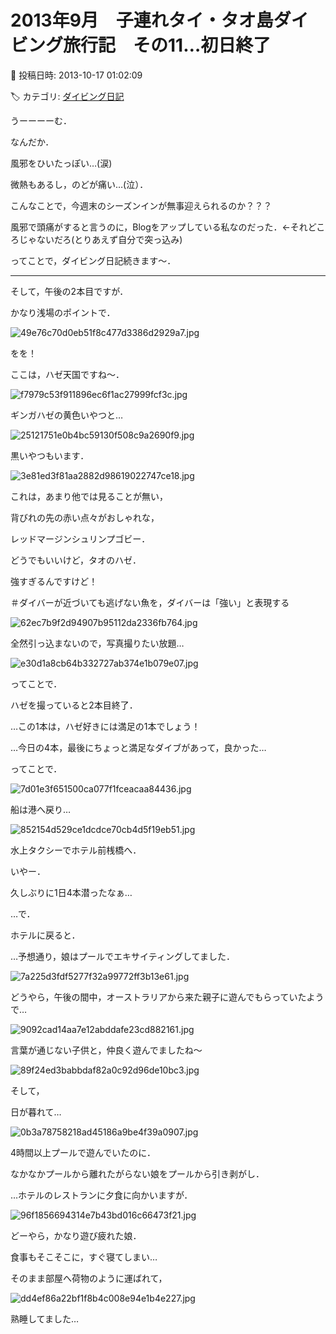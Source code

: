 # 2013年9月　子連れタイ・タオ島ダイビング旅行記　その11…初日終了

📅 投稿日時: 2013-10-17 01:02:09

🏷️ カテゴリ: [ダイビング日記](ce3a7a8d424d112fce83ee85c81a0e344.md)

うーーーーむ．


なんだか．


風邪をひいたっぽい…(涙)


微熱もあるし，のどが痛い…(泣）．


こんなことで，今週末のシーズンインが無事迎えられるのか？？？





風邪で頭痛がすると言うのに，Blogをアップしている私なのだった．←それどころじゃないだろ(とりあえず自分で突っ込み)





ってことで，ダイビング日記続きます～．


---


そして，午後の2本目ですが．


かなり浅場のポイントで．




![49e76c70d0eb51f8c477d3386d2929a7.jpg](images/49e76c70d0eb51f8c477d3386d2929a7.jpg)




をを！


ここは，ハゼ天国ですね～．




![f7979c53f911896ec6f1ac27999fcf3c.jpg](images/f7979c53f911896ec6f1ac27999fcf3c.jpg)




ギンガハゼの黄色いやつと…




![25121751e0b4bc59130f508c9a2690f9.jpg](images/25121751e0b4bc59130f508c9a2690f9.jpg)




黒いやつもいます．




![3e81ed3f81aa2882d98619022747ce18.jpg](images/3e81ed3f81aa2882d98619022747ce18.jpg)




これは，あまり他では見ることが無い，


背びれの先の赤い点々がおしゃれな，


レッドマージンシュリンプゴビー．





どうでもいいけど，タオのハゼ．


強すぎるんですけど！


＃ダイバーが近づいても逃げない魚を，ダイバーは「強い」と表現する




![62ec7b9f2d94907b95112da2336fb764.jpg](images/62ec7b9f2d94907b95112da2336fb764.jpg)




全然引っ込まないので，写真撮りたい放題…




![e30d1a8cb64b332727ab374e1b079e07.jpg](images/e30d1a8cb64b332727ab374e1b079e07.jpg)




ってことで．


ハゼを撮っていると2本目終了．





…この1本は，ハゼ好きには満足の1本でしょう！


…今日の4本，最後にちょっと満足なダイブがあって，良かった…





ってことで．




![7d01e3f651500ca077f1fceacaa84436.jpg](images/7d01e3f651500ca077f1fceacaa84436.jpg)




船は港へ戻り…




![852154d529ce1dcdce70cb4d5f19eb51.jpg](images/852154d529ce1dcdce70cb4d5f19eb51.jpg)




水上タクシーでホテル前桟橋へ．





いやー．


久しぶりに1日4本潜ったなぁ…





…で．


ホテルに戻ると．


…予想通り，娘はプールでエキサイティングしてました．




![7a225d3fdf5277f32a99772ff3b13e61.jpg](images/7a225d3fdf5277f32a99772ff3b13e61.jpg)




どうやら，午後の間中，オーストラリアから来た親子に遊んでもらっていたようで…




![9092cad14aa7e12abddafe23cd882161.jpg](images/9092cad14aa7e12abddafe23cd882161.jpg)




言葉が通じない子供と，仲良く遊んでましたね～




![89f24ed3babbdaf82a0c92d96de10bc3.jpg](images/89f24ed3babbdaf82a0c92d96de10bc3.jpg)







そして，


日が暮れて…




![0b3a78758218ad45186a9be4f39a0907.jpg](images/0b3a78758218ad45186a9be4f39a0907.jpg)




4時間以上プールで遊んでいたのに．


なかなかプールから離れたがらない娘をプールから引き剥がし．





…ホテルのレストランに夕食に向かいますが．




![96f1856694314e7b43bd016c66473f21.jpg](images/96f1856694314e7b43bd016c66473f21.jpg)




どーやら，かなり遊び疲れた娘．


食事もそこそこに，すぐ寝てしまい…





そのまま部屋へ荷物のように運ばれて，




![dd4ef86a22bf1f8b4c008e94e1b4e227.jpg](images/dd4ef86a22bf1f8b4c008e94e1b4e227.jpg)




熟睡してました…
